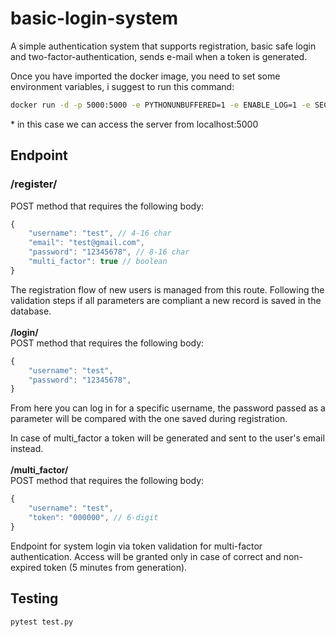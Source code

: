 # basic-login-system
A simple authentication system that supports registration, basic safe login and two-factor-authentication, sends e-mail when a token is generated.

Once you have imported the docker image, you need to set some environment variables, i suggest to run this command: 
```bash
docker run -d -p 5000:5000 -e PYTHONUNBUFFERED=1 -e ENABLE_LOG=1 -e SECRET_KEY=12345 -e SERVER_MAIL={your_gmail} -e SERVER_MAIL_PWD={your_gmail_password} basic-login-system
```

\* in this case we can access the server from localhost:5000
## Endpoint
### /register/
POST method that requires the following body:
```javascript
{
    "username": "test", // 4-16 char
    "email": "test@gmail.com",
    "password": "12345678", // 8-16 char
    "multi_factor": true // boolean
}
```
The registration flow of new users is managed from this route. Following the validation steps if all parameters are compliant a new record is saved in the database.
<br/><br/>
**/login/**<br/>
POST method that requires the following body:
```javascript
{
    "username": "test",
    "password": "12345678",
}
```
From here you can log in for a specific username, the password passed as a parameter will be compared with the one saved during registration.

In case of multi_factor a token will be generated and sent to the user's email instead.
<br/><br/>
**/multi_factor/**<br/>
POST method that requires the following body:
```javascript
{
    "username": "test",
    "token": "000000", // 6-digit
}
```
 Endpoint for system login via token validation for multi-factor authentication. Access will be granted only in case of correct and non-expired token (5 minutes from generation).

## Testing
```bash
pytest test.py
```
